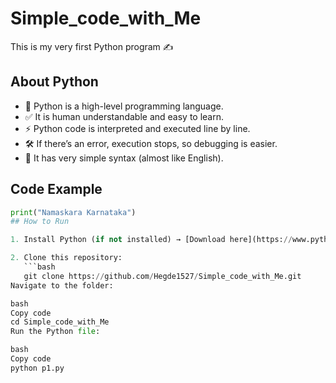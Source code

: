 # Simple_code_with_Me

This is my very first Python program ✍️

## About Python
- 🐍 Python is a high-level programming language.  
- ✅ It is human understandable and easy to learn.  
- ⚡ Python code is interpreted and executed line by line.  
- 🛠️ If there’s an error, execution stops, so debugging is easier.  
- 📖 It has very simple syntax (almost like English).  

## Code Example
```python
print("Namaskara Karnataka")
## How to Run

1. Install Python (if not installed) → [Download here](https://www.python.org/downloads/)  

2. Clone this repository:
   ```bash
   git clone https://github.com/Hegde1527/Simple_code_with_Me.git
Navigate to the folder:

bash
Copy code
cd Simple_code_with_Me
Run the Python file:

bash
Copy code
python p1.py
